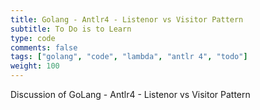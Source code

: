 ```yaml
---
title: Golang - Antlr4 - Listenor vs Visitor Pattern
subtitle: To Do is to Learn
type: code
comments: false
tags: ["golang", "code", "lambda", "antlr 4", "todo"]
weight: 100
---
```

Discussion of GoLang - Antlr4 - Listenor vs Visitor Pattern



